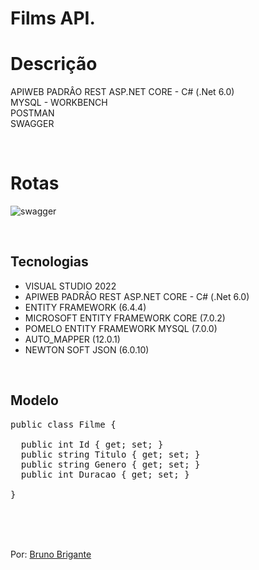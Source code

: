 # Films API.


# Descrição

APIWEB PADRÂO REST ASP.NET CORE - C# (.Net 6.0) <br>
MYSQL - WORKBENCH <br>
POSTMAN <br>
SWAGGER 

<br>

# Rotas

![swagger](https://user-images.githubusercontent.com/111623017/213810886-87853fc0-bec4-46c9-b71a-d23cdbc27771.png)


<br>


## Tecnologias

- VISUAL STUDIO 2022
- APIWEB PADRÂO REST ASP.NET CORE - C# (.Net 6.0)
- ENTITY FRAMEWORK (6.4.4)
- MICROSOFT ENTITY FRAMEWORK CORE (7.0.2)
- POMELO ENTITY FRAMEWORK MYSQL (7.0.0)
- AUTO_MAPPER (12.0.1)
- NEWTON SOFT JSON (6.0.10)


<br>

## Modelo

<pre>
public class Filme { 

  public int Id { get; set; }
  public string Titulo { get; set; } 
  public string Genero { get; set; } 
  public int Duracao { get; set; } 
  
}</pre>

<br>
<br>
<br>


Por: <a href="https://github.com/BBrigante">Bruno Brigante</a>
